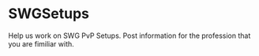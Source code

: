 SWGSetups
=========
Help us work on SWG PvP Setups.
Post information for the profession that you are fimiliar with.
